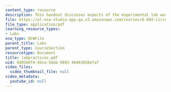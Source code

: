 ```yaml
---
content_type: resource
description: This handout discusses aspects of the experimental lab work.
file: https://ol-ocw-studio-app-qa.s3.amazonaws.com/courses/6-002-circuits-and-electronics-spring-2007/8d05b0f4d4ce5dab988346463658efa7_labpractices.pdf
file_type: application/pdf
learning_resource_types:
- Labs
ocw_type: OCWFile
parent_title: Labs
parent_type: CourseSection
resourcetype: Document
title: labpractices.pdf
uid: 8d05b0f4-d4ce-5dab-9883-46463658efa7
video_files:
  video_thumbnail_file: null
video_metadata:
  youtube_id: null
---
```

